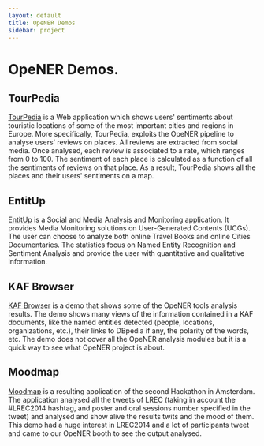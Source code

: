 ```yaml
---
layout: default
title: OpeNER Demos
sidebar: project
---
```


# OpeNER Demos.

## TourPedia
			
<a href="http://tour-pedia.org/gui/demo">TourPedia</a> is a Web application 
which shows users' sentiments about touristic locations of some of the most 
important cities and regions in Europe.  More specifically, TourPedia, exploits the OpeNER pipeline to analyse users’ reviews on places. All reviews are extracted from social media. 
Once analysed, each review is associated to a rate, which ranges from 0 to 100. 
The sentiment of each place is calculated as a function of all the sentiments of reviews on that place. 
As a result, TourPedia shows all the places and their users' sentiments on a map. 
			
## EntitUp

<a href = "http://128.65.123.12/entitup/index.php">EntitUp</a> is a Social and Media Analysis and Monitoring application. It provides Media Monitoring solutions on User-Generated Contents (UCGs). The user can choose to analyze both online Travel Books and online Cities Documentaries. The statistics focus on Named Entity Recognition and Sentiment Analysis and provide the user with quantitative and qualitative information.



## KAF Browser

<a href = "http://demo2-opener.rhcloud.com"> KAF Browser</a> is a demo that shows some of the OpeNER tools analysis results. The demo shows many views of the information contained in a KAF documents, like the named entities detected (people, locations, organizations, etc.), their links to DBpedia if any, the polarity of the words, etc. The demo does not cover all the OpeNER analysis modules but it is a quick way to see what OpeNER project is about.


## Moodmap

<a href="http://tour-pedia.org/moodmap">Moodmap</a> is a resulting application of the second Hackathon in Amsterdam. The application analysed all the tweets of LREC (taking in account the #LREC2014 hashtag, and poster and oral sessions number specified in the tweet) and analysed and show alive the results twits and the mood of them. This demo had a huge interest in LREC2014 and a lot of participants tweet and came to our OpeNER booth to see the output analysed.

